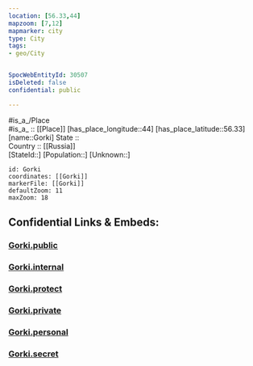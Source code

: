 ```yaml
---
location: [56.33,44] 
mapzoom: [7,12] 
mapmarker: city 
type: City
tags:
- geo/City


SpocWebEntityId: 30507
isDeleted: false
confidential: public

---
```

#is_a_/Place  
#is_a_ :: [[Place]] 
[has_place_longitude::44] 
[has_place_latitude::56.33] 
[name::Gorki] 
State ::  
Country :: [[Russia]]  
[StateId::] 
[Population::] 
[Unknown::] 


```leaflet
id: Gorki
coordinates: [[Gorki]] 
markerFile: [[Gorki]] 
defaultZoom: 11 
maxZoom: 18
```


## Confidential Links & Embeds: 

### [Gorki.public](/_public/\Earth\Continent\Europe\Europe~East\Russia\Russia~Volga\Nizhny_Novgorod_Oblast\CityGorki.public.md) 

### [Gorki.internal](/_internal/\Earth\Continent\Europe\Europe~East\Russia\Russia~Volga\Nizhny_Novgorod_Oblast\CityGorki.internal.md) 

### [Gorki.protect](/_protect/\Earth\Continent\Europe\Europe~East\Russia\Russia~Volga\Nizhny_Novgorod_Oblast\CityGorki.protect.md) 

### [Gorki.private](/_private/\Earth\Continent\Europe\Europe~East\Russia\Russia~Volga\Nizhny_Novgorod_Oblast\CityGorki.private.md) 

### [Gorki.personal](/_personal/\Earth\Continent\Europe\Europe~East\Russia\Russia~Volga\Nizhny_Novgorod_Oblast\CityGorki.personal.md) 

### [Gorki.secret](/_secret/\Earth\Continent\Europe\Europe~East\Russia\Russia~Volga\Nizhny_Novgorod_Oblast\CityGorki.secret.md)

